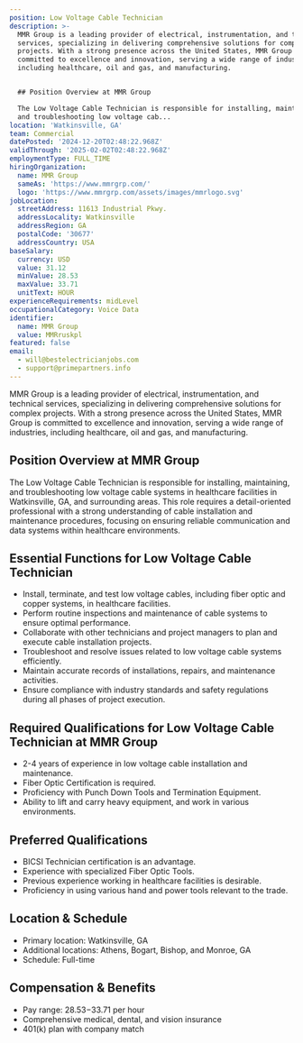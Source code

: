 ```yaml
---
position: Low Voltage Cable Technician
description: >-
  MMR Group is a leading provider of electrical, instrumentation, and technical
  services, specializing in delivering comprehensive solutions for complex
  projects. With a strong presence across the United States, MMR Group is
  committed to excellence and innovation, serving a wide range of industries,
  including healthcare, oil and gas, and manufacturing.


  ## Position Overview at MMR Group

  The Low Voltage Cable Technician is responsible for installing, maintaining,
  and troubleshooting low voltage cab...
location: 'Watkinsville, GA'
team: Commercial
datePosted: '2024-12-20T02:48:22.968Z'
validThrough: '2025-02-02T02:48:22.968Z'
employmentType: FULL_TIME
hiringOrganization:
  name: MMR Group
  sameAs: 'https://www.mmrgrp.com/'
  logo: 'https://www.mmrgrp.com/assets/images/mmrlogo.svg'
jobLocation:
  streetAddress: 11613 Industrial Pkwy.
  addressLocality: Watkinsville
  addressRegion: GA
  postalCode: '30677'
  addressCountry: USA
baseSalary:
  currency: USD
  value: 31.12
  minValue: 28.53
  maxValue: 33.71
  unitText: HOUR
experienceRequirements: midLevel
occupationalCategory: Voice Data
identifier:
  name: MMR Group
  value: MMRruskpl
featured: false
email:
  - will@bestelectricianjobs.com
  - support@primepartners.info
---
```




MMR Group is a leading provider of electrical, instrumentation, and technical services, specializing in delivering comprehensive solutions for complex projects. With a strong presence across the United States, MMR Group is committed to excellence and innovation, serving a wide range of industries, including healthcare, oil and gas, and manufacturing.

## Position Overview at MMR Group
The Low Voltage Cable Technician is responsible for installing, maintaining, and troubleshooting low voltage cable systems in healthcare facilities in Watkinsville, GA, and surrounding areas. This role requires a detail-oriented professional with a strong understanding of cable installation and maintenance procedures, focusing on ensuring reliable communication and data systems within healthcare environments.

## Essential Functions for Low Voltage Cable Technician
- Install, terminate, and test low voltage cables, including fiber optic and copper systems, in healthcare facilities.
- Perform routine inspections and maintenance of cable systems to ensure optimal performance.
- Collaborate with other technicians and project managers to plan and execute cable installation projects.
- Troubleshoot and resolve issues related to low voltage cable systems efficiently.
- Maintain accurate records of installations, repairs, and maintenance activities.
- Ensure compliance with industry standards and safety regulations during all phases of project execution.

## Required Qualifications for Low Voltage Cable Technician at MMR Group
- 2-4 years of experience in low voltage cable installation and maintenance.
- Fiber Optic Certification is required.
- Proficiency with Punch Down Tools and Termination Equipment.
- Ability to lift and carry heavy equipment, and work in various environments.

## Preferred Qualifications
- BICSI Technician certification is an advantage.
- Experience with specialized Fiber Optic Tools.
- Previous experience working in healthcare facilities is desirable.
- Proficiency in using various hand and power tools relevant to the trade.

## Location & Schedule
- Primary location: Watkinsville, GA
- Additional locations: Athens, Bogart, Bishop, and Monroe, GA
- Schedule: Full-time

## Compensation & Benefits
- Pay range: $28.53-$33.71 per hour
- Comprehensive medical, dental, and vision insurance
- 401(k) plan with company match